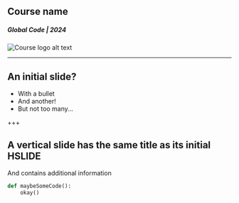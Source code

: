 ## Course name
##### Global Code | 2024
![Course logo alt text](/assets/img/course-logo.png)

---
## An initial slide?
* With a bullet
* And another!
* But not too many...

+++
## A vertical slide has the same title as its initial HSLIDE
And contains additional information
```python
def maybeSomeCode():
    okay()
```